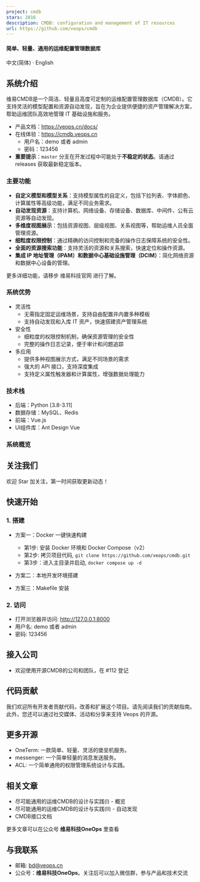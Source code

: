 ```yaml
---
project: cmdb
stars: 2016
description: CMDB: configuration and management of IT resources
url: https://github.com/veops/cmdb
---
```


#### 简单、轻量、通用的运维配置管理数据库

中文(简体) · English

系统介绍
----

维易CMDB是一个简洁、轻量且高度可定制的运维配置管理数据库（CMDB）。它支持灵活的模型配置和资源自动发现，旨在为企业提供便捷的资产管理解决方案，帮助运维团队高效地管理 IT 基础设施和服务。

-   产品文档：https://veops.cn/docs/
-   在线体验：https://cmdb.veops.cn
    -   用户名：demo 或者 admin
    -   密码：123456
-   **重要提示**：`master` 分支在开发过程中可能处于**不稳定的状态**。请通过 releases 获取最新稳定版本。

### 主要功能

-   **自定义模型和模型关系**：支持模型属性的自定义，包括下拉列表、字体颜色、计算属性等高级功能，满足不同业务需求。
-   **自动发现资源**：支持计算机、网络设备、存储设备、数据库、中间件、公有云资源等自动发现。
-   **多维度视图展示**：包括资源视图、层级视图、关系视图等，帮助运维人员全面管理资源。
-   **细粒度权限控制**：通过精确的访问控制和完备的操作日志保障系统的安全性。
-   **全面的资源搜索功能**：支持灵活的资源和关系搜索，快速定位和操作资源。
-   **集成 IP 地址管理（IPAM）和数据中心基础设施管理（DCIM）**：简化网络资源和数据中心设备的管理。

更多详细功能，请移步 维易科技官网 进行了解。

### 系统优势

-   灵活性
    -   无需指定固定运维场景，支持自由配置并内置多种模板
    -   支持自动发现和入库 IT 资产，快速搭建资产管理系统
-   安全性
    -   细粒度的权限控制机制，确保资源管理的安全性
    -   完整的操作日志记录，便于审计和问题追踪
-   多应用
    -   提供多种视图展示方式，满足不同场景的需求
    -   强大的 API 接口，支持深度集成
    -   支持定义属性触发器和计算属性，增强数据处理能力

### 技术栈

-   后端：Python \[3.8-3.11\]
-   数据存储：MySQL、Redis
-   前端：Vue.js
-   UI组件库：Ant Design Vue

### 系统概览

关注我们
----

欢迎 Star 加关注，第一时间获取更新动态！

快速开始
----

### 1\. 搭建

-   方案一：Docker 一键快速构建
    
    -   第1步: 安装 Docker 环境和 Docker Compose（v2）
    -   第2步: 拷贝项目代码, `git clone https://github.com/veops/cmdb.git`
    -   第3步：进入主目录并启动, `docker compose up -d`
-   方案二：本地开发环境搭建
    
-   方案三：Makefile 安装
    

### 2\. 访问

-   打开浏览器并访问: http://127.0.0.1:8000
-   用户名: demo 或者 admin
-   密码: 123456

接入公司
----

-   欢迎使用开源CMDB的公司和团队，在 #112 登记

代码贡献
----

我们欢迎所有开发者贡献代码，改善和扩展这个项目。请先阅读我们的贡献指南。此外，您还可以通过社交媒体、活动和分享来支持 Veops 的开源。

更多开源
----

-   OneTerm: 一款简单、轻量、灵活的堡垒机服务。
-   messenger: 一个简单轻量的消息发送服务。
-   ACL: 一个简单通用的权限管理系统设计与实践。

相关文章
----

-   尽可能通用的运维CMDB的设计与实践(Ⅰ) - 概览
-   尽可能通用的运维CMDB的设计与实践(ⅠⅠ) - 自动发现
-   CMDB接口文档

更多文章可以在公众号 **维易科技OneOps** 里查看

与我联系
----

-   邮箱: bd@veops.cn
-   公众号：**维易科技OneOps**。关注后可以加入微信群，参与产品和技术交流
